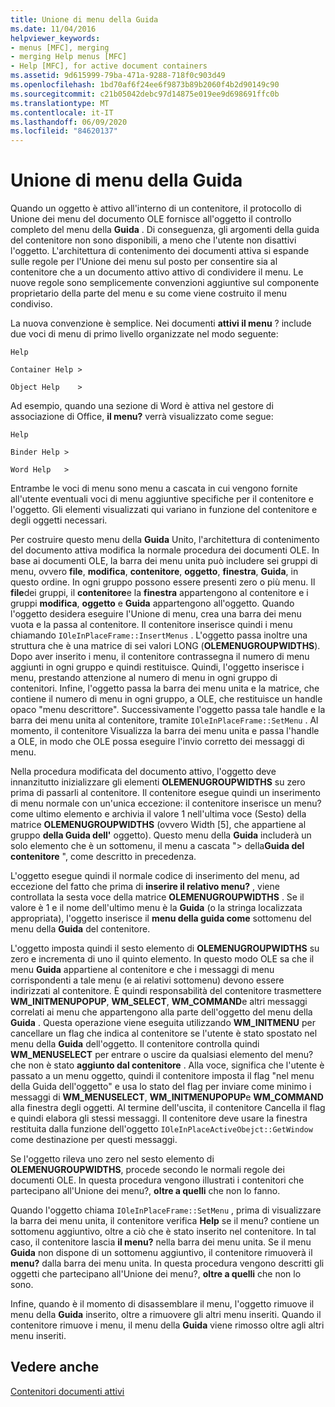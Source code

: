 ```yaml
---
title: Unione di menu della Guida
ms.date: 11/04/2016
helpviewer_keywords:
- menus [MFC], merging
- merging Help menus [MFC]
- Help [MFC], for active document containers
ms.assetid: 9d615999-79ba-471a-9288-718f0c903d49
ms.openlocfilehash: 1bd70af6f24ee6f9873b89b2060f4b2d90149c90
ms.sourcegitcommit: c21b05042debc97d14875e019ee9d698691ffc0b
ms.translationtype: MT
ms.contentlocale: it-IT
ms.lasthandoff: 06/09/2020
ms.locfileid: "84620137"
---
```

# <a name="help-menu-merging"></a>Unione di menu della Guida

Quando un oggetto è attivo all'interno di un contenitore, il protocollo di Unione dei menu del documento OLE fornisce all'oggetto il controllo completo del menu della **Guida** . Di conseguenza, gli argomenti della guida del contenitore non sono disponibili, a meno che l'utente non disattivi l'oggetto. L'architettura di contenimento dei documenti attiva si espande sulle regole per l'Unione dei menu sul posto per consentire sia al contenitore che a un documento attivo attivo di condividere il menu. Le nuove regole sono semplicemente convenzioni aggiuntive sul componente proprietario della parte del menu e su come viene costruito il menu condiviso.

La nuova convenzione è semplice. Nei documenti **attivi il menu** ? include due voci di menu di primo livello organizzate nel modo seguente:

`Help`

`Container Help >`

`Object Help    >`

Ad esempio, quando una sezione di Word è attiva nel gestore di associazione di Office, **il menu?** verrà visualizzato come segue:

`Help`

`Binder Help >`

`Word Help   >`

Entrambe le voci di menu sono menu a cascata in cui vengono fornite all'utente eventuali voci di menu aggiuntive specifiche per il contenitore e l'oggetto. Gli elementi visualizzati qui variano in funzione del contenitore e degli oggetti necessari.

Per costruire questo menu della **Guida** Unito, l'architettura di contenimento del documento attiva modifica la normale procedura dei documenti OLE. In base ai documenti OLE, la barra dei menu unita può includere sei gruppi di menu, ovvero **file**, **modifica**, **contenitore**, **oggetto**, **finestra**, **Guida**, in questo ordine. In ogni gruppo possono essere presenti zero o più menu. Il **file**dei gruppi, il **contenitore**e la **finestra** appartengono al contenitore e i gruppi **modifica**, **oggetto** e **Guida** appartengono all'oggetto. Quando l'oggetto desidera eseguire l'Unione di menu, crea una barra dei menu vuota e la passa al contenitore. Il contenitore inserisce quindi i menu chiamando `IOleInPlaceFrame::InsertMenus` . L'oggetto passa inoltre una struttura che è una matrice di sei valori LONG (**OLEMENUGROUPWIDTHS**). Dopo aver inserito i menu, il contenitore contrassegna il numero di menu aggiunti in ogni gruppo e quindi restituisce. Quindi, l'oggetto inserisce i menu, prestando attenzione al numero di menu in ogni gruppo di contenitori. Infine, l'oggetto passa la barra dei menu unita e la matrice, che contiene il numero di menu in ogni gruppo, a OLE, che restituisce un handle opaco "menu descrittore". Successivamente l'oggetto passa tale handle e la barra dei menu unita al contenitore, tramite `IOleInPlaceFrame::SetMenu` . Al momento, il contenitore Visualizza la barra dei menu unita e passa l'handle a OLE, in modo che OLE possa eseguire l'invio corretto dei messaggi di menu.

Nella procedura modificata del documento attivo, l'oggetto deve innanzitutto inizializzare gli elementi **OLEMENUGROUPWIDTHS** su zero prima di passarli al contenitore. Il contenitore esegue quindi un inserimento di menu normale con un'unica eccezione: il contenitore inserisce un menu? come ultimo elemento e archivia il valore 1 nell'ultima voce (Sesto) della matrice **OLEMENUGROUPWIDTHS** (ovvero Width [5], che appartiene al gruppo **della Guida dell'** oggetto). Questo menu della **Guida** includerà un solo elemento che è un sottomenu, il menu a cascata "> della**Guida del contenitore** ", come descritto in precedenza.

L'oggetto esegue quindi il normale codice di inserimento del menu, ad eccezione del fatto che prima di **inserire il relativo menu?** , viene controllata la sesta voce della matrice **OLEMENUGROUPWIDTHS** . Se il valore è 1 e il nome dell'ultimo menu è la **Guida** (o la stringa localizzata appropriata), l'oggetto inserisce il **menu della guida come** sottomenu del menu della **Guida** del contenitore.

L'oggetto imposta quindi il sesto elemento di **OLEMENUGROUPWIDTHS** su zero e incrementa di uno il quinto elemento. In questo modo OLE sa che il menu **Guida** appartiene al contenitore e che i messaggi di menu corrispondenti a tale menu (e ai relativi sottomenu) devono essere indirizzati al contenitore. È quindi responsabilità del contenitore trasmettere **WM_INITMENUPOPUP**, **WM_SELECT**, **WM_COMMAND**e altri messaggi correlati ai menu che appartengono alla parte dell'oggetto del menu della **Guida** . Questa operazione viene eseguita utilizzando **WM_INITMENU** per cancellare un flag che indica al contenitore se l'utente è stato spostato nel menu della **Guida** dell'oggetto. Il contenitore controlla quindi **WM_MENUSELECT** per entrare o uscire da qualsiasi elemento del menu? che non è stato **aggiunto dal contenitore** . Alla voce, significa che l'utente è passato a un menu oggetto, quindi il contenitore imposta il flag "nel menu della Guida dell'oggetto" e usa lo stato del flag per inviare come minimo i messaggi di **WM_MENUSELECT**, **WM_INITMENUPOPUP**e **WM_COMMAND** alla finestra degli oggetti. Al termine dell'uscita, il contenitore Cancella il flag e quindi elabora gli stessi messaggi. Il contenitore deve usare la finestra restituita dalla funzione dell'oggetto `IOleInPlaceActiveObejct::GetWindow` come destinazione per questi messaggi.

Se l'oggetto rileva uno zero nel sesto elemento di **OLEMENUGROUPWIDTHS**, procede secondo le normali regole dei documenti OLE. In questa procedura vengono illustrati i contenitori che partecipano all'Unione dei menu?, **oltre a quelli** che non lo fanno.

Quando l'oggetto chiama `IOleInPlaceFrame::SetMenu` , prima di visualizzare la barra dei menu unita, il contenitore verifica **Help** se il menu? contiene un sottomenu aggiuntivo, oltre a ciò che è stato inserito nel contenitore. In tal caso, il contenitore lascia **il menu?** nella barra dei menu unita. Se il menu **Guida** non dispone di un sottomenu aggiuntivo, il contenitore rimuoverà il **menu?** dalla barra dei menu unita. In questa procedura vengono descritti gli oggetti che partecipano all'Unione dei menu?, **oltre a quelli** che non lo sono.

Infine, quando è il momento di disassemblare il menu, l'oggetto rimuove il menu della **Guida** inserito, oltre a rimuovere gli altri menu inseriti. Quando il contenitore rimuove i menu, il menu della **Guida** viene rimosso oltre agli altri menu inseriti.

## <a name="see-also"></a>Vedere anche

[Contenitori documenti attivi](active-document-containers.md)
